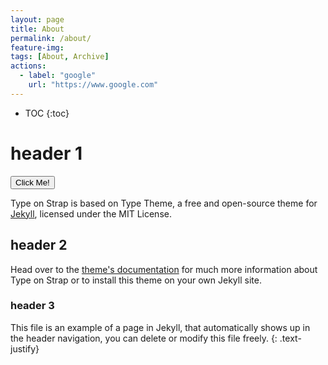 ```yaml
---
layout: page
title: About
permalink: /about/
feature-img: 
tags: [About, Archive]
actions:
  - label: "google"
    url: "https://www.google.com"
---
```

* TOC
{:toc}

# header 1

<button type="button">Click Me!</button>

Type on Strap is based on Type Theme, a free and open-source theme for [Jekyll](http://jekyllrb.com/), licensed under the MIT License.

## header 2
Head over to the [theme's documentation](https://github.io/sylhare/Type-on-Strap) for much more information about Type on Strap or to install this theme on your own Jekyll site.
### header 3
This file is an example of a page in Jekyll, that automatically shows up in the header navigation, you can delete or modify this file freely.
{: .text-justify}
 
